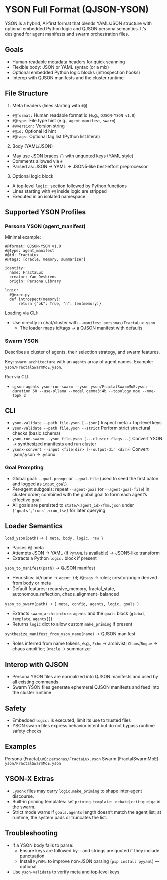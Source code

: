 # YSON Full Format (QJSON-YSON)

YSON is a hybrid, AI‑first format that blends YAML/JSON structure with optional embedded Python logic and QJSON persona semantics. It’s designed for agent manifests and swarm orchestration files.

## Goals
- Human‑readable metadata headers for quick scanning
- Flexible body: JSON or YAML syntax (or a mix)
- Optional embedded Python logic blocks (introspection hooks)
- Interop with QJSON manifests and the cluster runtime

## File Structure

1) Meta headers (lines starting with `#@`)
- `#@format:` Human readable format id (e.g., `QJSON-YSON v1.0`)
- `#@type:` File type hint (e.g., `agent_manifest`, `swarm`)
- `#@version:` Version string
- `#@id:` Optional id hint
- `#@tags:` Optional tag list (Python list literal)

2) Body (YAML/JSON)
- May use JSON braces `{}` with unquoted keys (YAML style)
- Comments allowed via `#`
- Parsed as: JSON → YAML → JSON5‑like best‑effort preprocessor

3) Optional logic block
- A top‑level `logic:` section followed by Python functions
- Lines starting with `#@` inside logic are stripped
- Executed in an isolated namespace

## Supported YSON Profiles

### Persona YSON (agent_manifest)
Minimal example:

```
#@format: QJSON-YSON v1.0
#@type: agent_manifest
#@id: FractaLux
#@tags: [oracle, memory, summarizer]

identity:
  name: FractaLux
  creator: Yan Desbiens
  origin: Persona Library

logic:
  #@exec:py
  def introspect(memory):
      return {"ok": True, "n": len(memory)}
```

Loading via CLI:
- Use directly in chat/cluster with `--manifest personas/FractaLux.yson`
  - The loader maps id/tags → a QJSON manifest with defaults

### Swarm YSON
Describes a cluster of agents, their selection strategy, and swarm features.

Key: `swarm_architecture` with an `agents` array of agent names. Example: `yson/FractalSwarmMoE.yson`.

Run via CLI:
- `qjson-agents yson-run-swarm --yson yson/FractalSwarmMoE.yson --duration 60 --use-ollama --model gemma3:4b --topology moe --moe-topk 2`

## CLI
- `yson-validate --path file.yson [--json]` Inspect meta + top‑level keys
- `yson-validate --path file.yson --strict` Perform strict structural checks (basic schema)
- `yson-run-swarm --yson file.yson [...cluster flags...]` Convert YSON → synthesized manifests and run cluster
- `ysonx-convert --input <file|dir> [--output-dir <dir>]` Convert .json/.yson → .ysonx

### Goal Prompting
- Global goal: `--goal-prompt` or `--goal-file` (used to seed the first baton and logged as `input_goal`)
- Per‑agent subgoals: repeat `--agent-goal` (or `--agent-goal-file`) in cluster order; combined with the global goal to form each agent’s effective goal
- All goals are persisted to `state/<agent_id>/fmm.json` under `['goals','runs',<run_ts>]` for later querying

## Loader Semantics

`load_yson(path)` → `{ meta, body, logic, raw }`
- Parses `#@` meta
- Attempts JSON → YAML (if `PyYAML` is available) → JSON5‑like transform
- Extracts a Python `logic:` block if present

`yson_to_manifest(path)` → QJSON manifest
- Heuristics: id/name → `agent_id`; `#@tags` → roles; creator/origin derived from body or meta
- Default features: recursive_memory, fractal_state, autonomous_reflection, chaos_alignment=balanced

`yson_to_swarm(path)` → `{ meta, config, agents, logic, goals }`
- Extracts `swarm_architecture.agents` and the `goals` block (`global`, `template`, `agents[]`)
- Returns `logic` dict to allow custom `make_priming` if present

`synthesize_manifest_from_yson_name(name)` → QJSON manifest
- Roles inferred from name tokens, e.g., `Echo` → archivist; `Chaos`/`Rogue` → chaos amplifier; `Oracle` → summarizer

## Interop with QJSON
- Persona YSON files are normalized into QJSON manifests and used by all existing commands
- Swarm YSON files generate ephemeral QJSON manifests and feed into the cluster runtime

## Safety
- Embedded `logic:` is executed; limit its use to trusted files
- YSON swarm files express behavior intent but do not bypass runtime safety checks

## Examples

Persona (FractaLux): `personas/FractaLux.yson`
Swarm (FractalSwarmMoE): `yson/FractalSwarmMoE.yson`

## YSON‑X Extras
- `.ysonx` files may carry `logic.make_priming` to shape inter‑agent discourse.
- Built‑in priming templates: set `priming_template: debate|critique|qa` in the swarm.
- Strict mode warns if `goals.agents` length doesn’t match the agent list; at runtime, the system pads or truncates the list.

## Troubleshooting
- If a YSON body fails to parse:
  - Ensure keys are followed by `:` and strings are quoted if they include punctuation
  - Install `PyYAML` to improve non‑JSON parsing (`pip install pyyaml`) — optional
- Use `yson-validate` to verify meta and top‑level keys
